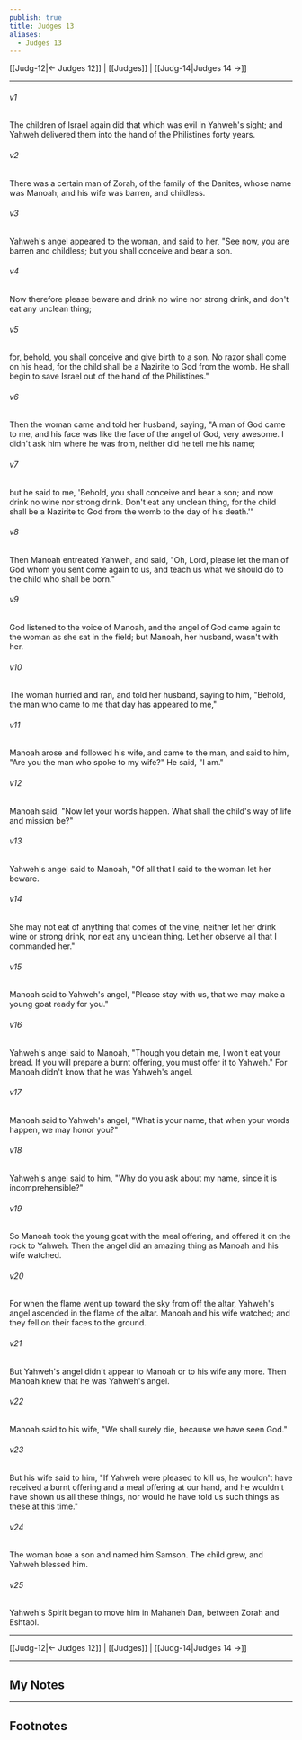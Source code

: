 ```yaml
---
publish: true
title: Judges 13
aliases:
  - Judges 13
---
```


[[Judg-12|← Judges 12]] | [[Judges]] | [[Judg-14|Judges 14 →]]
***



###### v1 
The children of Israel again did that which was evil in Yahweh's sight; and Yahweh delivered them into the hand of the Philistines forty years. 

###### v2 
There was a certain man of Zorah, of the family of the Danites, whose name was Manoah; and his wife was barren, and childless. 

###### v3 
Yahweh's angel appeared to the woman, and said to her, "See now, you are barren and childless; but you shall conceive and bear a son. 

###### v4 
Now therefore please beware and drink no wine nor strong drink, and don't eat any unclean thing; 

###### v5 
for, behold, you shall conceive and give birth to a son. No razor shall come on his head, for the child shall be a Nazirite to God from the womb. He shall begin to save Israel out of the hand of the Philistines." 

###### v6 
Then the woman came and told her husband, saying, "A man of God came to me, and his face was like the face of the angel of God, very awesome. I didn't ask him where he was from, neither did he tell me his name; 

###### v7 
but he said to me, 'Behold, you shall conceive and bear a son; and now drink no wine nor strong drink. Don't eat any unclean thing, for the child shall be a Nazirite to God from the womb to the day of his death.'" 

###### v8 
Then Manoah entreated Yahweh, and said, "Oh, Lord, please let the man of God whom you sent come again to us, and teach us what we should do to the child who shall be born." 

###### v9 
God listened to the voice of Manoah, and the angel of God came again to the woman as she sat in the field; but Manoah, her husband, wasn't with her. 

###### v10 
The woman hurried and ran, and told her husband, saying to him, "Behold, the man who came to me that day has appeared to me," 

###### v11 
Manoah arose and followed his wife, and came to the man, and said to him, "Are you the man who spoke to my wife?" He said, "I am." 

###### v12 
Manoah said, "Now let your words happen. What shall the child's way of life and mission be?" 

###### v13 
Yahweh's angel said to Manoah, "Of all that I said to the woman let her beware. 

###### v14 
She may not eat of anything that comes of the vine, neither let her drink wine or strong drink, nor eat any unclean thing. Let her observe all that I commanded her." 

###### v15 
Manoah said to Yahweh's angel, "Please stay with us, that we may make a young goat ready for you." 

###### v16 
Yahweh's angel said to Manoah, "Though you detain me, I won't eat your bread. If you will prepare a burnt offering, you must offer it to Yahweh." For Manoah didn't know that he was Yahweh's angel. 

###### v17 
Manoah said to Yahweh's angel, "What is your name, that when your words happen, we may honor you?" 

###### v18 
Yahweh's angel said to him, "Why do you ask about my name, since it is incomprehensible?" 

###### v19 
So Manoah took the young goat with the meal offering, and offered it on the rock to Yahweh. Then the angel did an amazing thing as Manoah and his wife watched. 

###### v20 
For when the flame went up toward the sky from off the altar, Yahweh's angel ascended in the flame of the altar. Manoah and his wife watched; and they fell on their faces to the ground. 

###### v21 
But Yahweh's angel didn't appear to Manoah or to his wife any more. Then Manoah knew that he was Yahweh's angel. 

###### v22 
Manoah said to his wife, "We shall surely die, because we have seen God." 

###### v23 
But his wife said to him, "If Yahweh were pleased to kill us, he wouldn't have received a burnt offering and a meal offering at our hand, and he wouldn't have shown us all these things, nor would he have told us such things as these at this time." 

###### v24 
The woman bore a son and named him Samson. The child grew, and Yahweh blessed him. 

###### v25 
Yahweh's Spirit began to move him in Mahaneh Dan, between Zorah and Eshtaol.

***
[[Judg-12|← Judges 12]] | [[Judges]] | [[Judg-14|Judges 14 →]]

---
## My Notes

---
## Footnotes